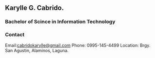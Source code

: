## Karylle G. Cabrido.

### Bachelor of Scince in Information Technology

### Contact
Email:cabridokarylle@gmail.com
Phone: 0995-145-4499
Location: Brgy. San Agustin, Alaminos, Laguna.
